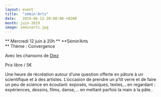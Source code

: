```yaml
---
layout: event
title:  "sémin'Arts"
date:   2019-06-12 20:00:00 +0200
month: juin-2019
image: seminarts.jpg
---
```


**
Mercredi 12 juin à 20h  ** **Sémin’Arts  
** Thème : Convergence

Avec les chansons de [Diez](https://www.facebook.com/diezmusiclyon/) 

Prix libre / 5€

Une heure de récréation autour d’une question offerte en pâture à un scientifique et à des artistes. L’occasion de prendre un p’tit verre et de faire un peu de science en écoutant: exposés, musiques, textes,…en regardant : expériences, dessins, films, danse,… en mettant parfois la main à la pâte..